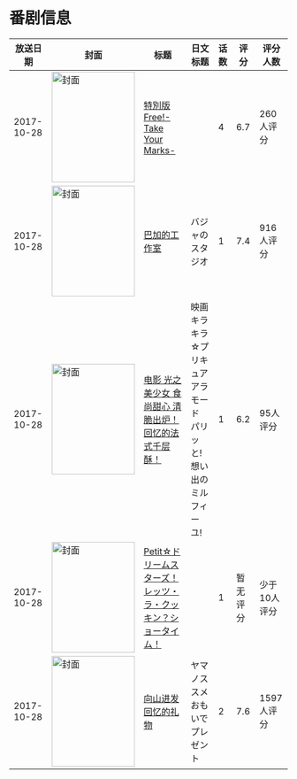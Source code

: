 # 番剧信息

|放送日期|封面|标题|日文标题|话数|评分|评分人数|
|---|---|---|---|---|---|---|
|2017-10-28|<img src="https://lain.bgm.tv/pic/cover/c/48/13/211618_0VwrZ.jpg" alt="封面" style="width:150px;height:200px;object-fit:cover;">|[特別版 Free!-Take Your Marks-](https://bangumi.tv/subject/211618)||4|6.7|260人评分|
|2017-10-28|<img src="https://lain.bgm.tv/pic/cover/c/58/11/220188_KIdI9.jpg" alt="封面" style="width:150px;height:200px;object-fit:cover;">|[巴加的工作室](https://bangumi.tv/subject/220188)|バジャのスタジオ|1|7.4|916人评分|
|2017-10-28|<img src="https://lain.bgm.tv/pic/cover/c/bd/3f/219482_b2mG7.jpg" alt="封面" style="width:150px;height:200px;object-fit:cover;">|[电影 光之美少女 食尚甜心 清脆出炉！回忆的法式千层酥！](https://bangumi.tv/subject/219482)|映画 キラキラ☆プリキュアアラモード パリッと!想い出のミルフィーユ!|1|6.2|95人评分|
|2017-10-28|<img src="https://lain.bgm.tv/pic/cover/c/17/1e/413948_yasZc.jpg" alt="封面" style="width:150px;height:200px;object-fit:cover;">|[Petit☆ドリームスターズ！レッツ・ラ・クッキン？ショータイム！](https://bangumi.tv/subject/413948)||1|暂无评分|少于10人评分|
|2017-10-28|<img src="https://lain.bgm.tv/pic/cover/c/a4/ee/216311_zSJvJ.jpg" alt="封面" style="width:150px;height:200px;object-fit:cover;">|[向山进发 回忆的礼物](https://bangumi.tv/subject/216311)|ヤマノススメ おもいでプレゼント|2|7.6|1597人评分|
